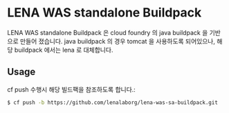 # LENA WAS standalone Buildpack
LENA WAS standalone Buildpack 은 cloud foundry 의 java buildpack 을 기반으로 만들어 졌습니다.
java buildpack 의 경우 tomcat 을 사용하도록 되어있으나, 해당 buildpack 에서는 lena 로 대체합니다.


## Usage
cf push 수행시 해당 빌드팩을 참조하도록 합니다.:

```bash
$ cf push -b https://github.com/lenalaborg/lena-was-sa-buildpack.git
```

